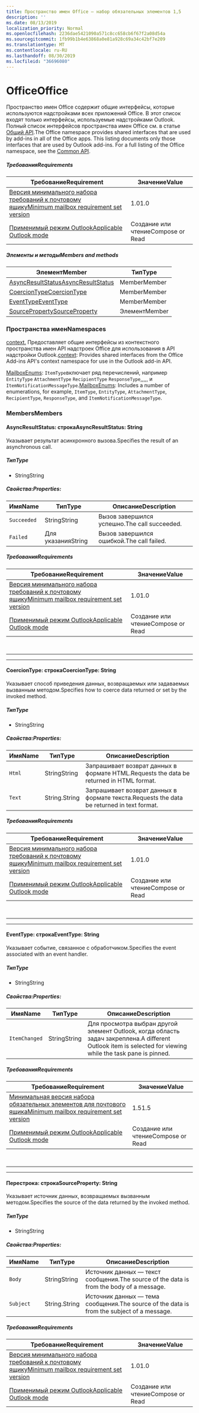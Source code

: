 ```yaml
---
title: Пространство имен Office — набор обязательных элементов 1,5
description: ''
ms.date: 08/13/2019
localization_priority: Normal
ms.openlocfilehash: 2236dae5421090a571c8cc658cb6f67f2a08d54a
ms.sourcegitcommit: 1fb99b1b4e63868a0e81a928c69a34c42bf7e209
ms.translationtype: MT
ms.contentlocale: ru-RU
ms.lasthandoff: 08/30/2019
ms.locfileid: "36696080"
---
```

# <a name="office"></a><span data-ttu-id="f4c7a-102">Office</span><span class="sxs-lookup"><span data-stu-id="f4c7a-102">Office</span></span>

<span data-ttu-id="f4c7a-p101">Пространство имен Office содержит общие интерфейсы, которые используются надстройками всех приложений Office. В этот список входят только интерфейсы, используемые надстройками Outlook. Полный список интерфейсов пространства имен Office см. в статье [Общий API](/javascript/api/office).</span><span class="sxs-lookup"><span data-stu-id="f4c7a-p101">The Office namespace provides shared interfaces that are used by add-ins in all of the Office apps. This listing documents only those interfaces that are used by Outlook add-ins. For a full listing of the Office namespace, see the [Common API](/javascript/api/office).</span></span>

##### <a name="requirements"></a><span data-ttu-id="f4c7a-105">Требования</span><span class="sxs-lookup"><span data-stu-id="f4c7a-105">Requirements</span></span>

|<span data-ttu-id="f4c7a-106">Требование</span><span class="sxs-lookup"><span data-stu-id="f4c7a-106">Requirement</span></span>| <span data-ttu-id="f4c7a-107">Значение</span><span class="sxs-lookup"><span data-stu-id="f4c7a-107">Value</span></span>|
|---|---|
|[<span data-ttu-id="f4c7a-108">Версия минимального набора требований к почтовому ящику</span><span class="sxs-lookup"><span data-stu-id="f4c7a-108">Minimum mailbox requirement set version</span></span>](/office/dev/add-ins/reference/requirement-sets/outlook-api-requirement-sets)| <span data-ttu-id="f4c7a-109">1.0</span><span class="sxs-lookup"><span data-stu-id="f4c7a-109">1.0</span></span>|
|[<span data-ttu-id="f4c7a-110">Применимый режим Outlook</span><span class="sxs-lookup"><span data-stu-id="f4c7a-110">Applicable Outlook mode</span></span>](/outlook/add-ins/#extension-points)| <span data-ttu-id="f4c7a-111">Создание или чтение</span><span class="sxs-lookup"><span data-stu-id="f4c7a-111">Compose or Read</span></span>|

##### <a name="members-and-methods"></a><span data-ttu-id="f4c7a-112">Элементы и методы</span><span class="sxs-lookup"><span data-stu-id="f4c7a-112">Members and methods</span></span>

| <span data-ttu-id="f4c7a-113">Элемент</span><span class="sxs-lookup"><span data-stu-id="f4c7a-113">Member</span></span> | <span data-ttu-id="f4c7a-114">Тип</span><span class="sxs-lookup"><span data-stu-id="f4c7a-114">Type</span></span> |
|--------|------|
| [<span data-ttu-id="f4c7a-115">AsyncResultStatus</span><span class="sxs-lookup"><span data-stu-id="f4c7a-115">AsyncResultStatus</span></span>](#asyncresultstatus-string) | <span data-ttu-id="f4c7a-116">Member</span><span class="sxs-lookup"><span data-stu-id="f4c7a-116">Member</span></span> |
| [<span data-ttu-id="f4c7a-117">CoercionType</span><span class="sxs-lookup"><span data-stu-id="f4c7a-117">CoercionType</span></span>](#coerciontype-string) | <span data-ttu-id="f4c7a-118">Member</span><span class="sxs-lookup"><span data-stu-id="f4c7a-118">Member</span></span> |
| [<span data-ttu-id="f4c7a-119">EventType</span><span class="sxs-lookup"><span data-stu-id="f4c7a-119">EventType</span></span>](#eventtype-string) | <span data-ttu-id="f4c7a-120">Member</span><span class="sxs-lookup"><span data-stu-id="f4c7a-120">Member</span></span> |
| [<span data-ttu-id="f4c7a-121">SourceProperty</span><span class="sxs-lookup"><span data-stu-id="f4c7a-121">SourceProperty</span></span>](#sourceproperty-string) | <span data-ttu-id="f4c7a-122">Элемент</span><span class="sxs-lookup"><span data-stu-id="f4c7a-122">Member</span></span> |

### <a name="namespaces"></a><span data-ttu-id="f4c7a-123">Пространства имен</span><span class="sxs-lookup"><span data-stu-id="f4c7a-123">Namespaces</span></span>

<span data-ttu-id="f4c7a-124">[context.](office.context.md) Предоставляет общие интерфейсы из контекстного пространства имен API надстроек Office для использования в API надстройки Outlook.</span><span class="sxs-lookup"><span data-stu-id="f4c7a-124">[context](office.context.md): Provides shared interfaces from the Office Add-ins API's context namespace for use in the Outlook add-in API.</span></span>

<span data-ttu-id="f4c7a-125">[MailboxEnums](/javascript/api/outlook/office.mailboxenums.attachmenttype?view=outlook-js-1.5): `ItemType`включает ряд перечислений, например `EntityType` `AttachmentType` `RecipientType` `ResponseType`,,,,, и `ItemNotificationMessageType`.</span><span class="sxs-lookup"><span data-stu-id="f4c7a-125">[MailboxEnums](/javascript/api/outlook/office.mailboxenums.attachmenttype?view=outlook-js-1.5): Includes a number of enumerations, for example, `ItemType`, `EntityType`, `AttachmentType`, `RecipientType`, `ResponseType`, and `ItemNotificationMessageType`.</span></span>

### <a name="members"></a><span data-ttu-id="f4c7a-126">Members</span><span class="sxs-lookup"><span data-stu-id="f4c7a-126">Members</span></span>

#### <a name="asyncresultstatus-string"></a><span data-ttu-id="f4c7a-127">AsyncResultStatus: строка</span><span class="sxs-lookup"><span data-stu-id="f4c7a-127">AsyncResultStatus: String</span></span>

<span data-ttu-id="f4c7a-128">Указывает результат асинхронного вызова.</span><span class="sxs-lookup"><span data-stu-id="f4c7a-128">Specifies the result of an asynchronous call.</span></span>

##### <a name="type"></a><span data-ttu-id="f4c7a-129">Тип</span><span class="sxs-lookup"><span data-stu-id="f4c7a-129">Type</span></span>

*   <span data-ttu-id="f4c7a-130">String</span><span class="sxs-lookup"><span data-stu-id="f4c7a-130">String</span></span>

##### <a name="properties"></a><span data-ttu-id="f4c7a-131">Свойства:</span><span class="sxs-lookup"><span data-stu-id="f4c7a-131">Properties:</span></span>

|<span data-ttu-id="f4c7a-132">Имя</span><span class="sxs-lookup"><span data-stu-id="f4c7a-132">Name</span></span>| <span data-ttu-id="f4c7a-133">Тип</span><span class="sxs-lookup"><span data-stu-id="f4c7a-133">Type</span></span>| <span data-ttu-id="f4c7a-134">Описание</span><span class="sxs-lookup"><span data-stu-id="f4c7a-134">Description</span></span>|
|---|---|---|
|`Succeeded`| <span data-ttu-id="f4c7a-135">String</span><span class="sxs-lookup"><span data-stu-id="f4c7a-135">String</span></span>|<span data-ttu-id="f4c7a-136">Вызов завершился успешно.</span><span class="sxs-lookup"><span data-stu-id="f4c7a-136">The call succeeded.</span></span>|
|`Failed`| <span data-ttu-id="f4c7a-137">Для указания</span><span class="sxs-lookup"><span data-stu-id="f4c7a-137">String</span></span>|<span data-ttu-id="f4c7a-138">Вызов завершился ошибкой.</span><span class="sxs-lookup"><span data-stu-id="f4c7a-138">The call failed.</span></span>|

##### <a name="requirements"></a><span data-ttu-id="f4c7a-139">Требования</span><span class="sxs-lookup"><span data-stu-id="f4c7a-139">Requirements</span></span>

|<span data-ttu-id="f4c7a-140">Требование</span><span class="sxs-lookup"><span data-stu-id="f4c7a-140">Requirement</span></span>| <span data-ttu-id="f4c7a-141">Значение</span><span class="sxs-lookup"><span data-stu-id="f4c7a-141">Value</span></span>|
|---|---|
|[<span data-ttu-id="f4c7a-142">Версия минимального набора требований к почтовому ящику</span><span class="sxs-lookup"><span data-stu-id="f4c7a-142">Minimum mailbox requirement set version</span></span>](/office/dev/add-ins/reference/requirement-sets/outlook-api-requirement-sets)| <span data-ttu-id="f4c7a-143">1.0</span><span class="sxs-lookup"><span data-stu-id="f4c7a-143">1.0</span></span>|
|[<span data-ttu-id="f4c7a-144">Применимый режим Outlook</span><span class="sxs-lookup"><span data-stu-id="f4c7a-144">Applicable Outlook mode</span></span>](/outlook/add-ins/#extension-points)| <span data-ttu-id="f4c7a-145">Создание или чтение</span><span class="sxs-lookup"><span data-stu-id="f4c7a-145">Compose or Read</span></span>|

<br>

---
---

#### <a name="coerciontype-string"></a><span data-ttu-id="f4c7a-146">CoercionType: строка</span><span class="sxs-lookup"><span data-stu-id="f4c7a-146">CoercionType: String</span></span>

<span data-ttu-id="f4c7a-147">Указывает способ приведения данных, возвращаемых или задаваемых вызванным методом.</span><span class="sxs-lookup"><span data-stu-id="f4c7a-147">Specifies how to coerce data returned or set by the invoked method.</span></span>

##### <a name="type"></a><span data-ttu-id="f4c7a-148">Тип</span><span class="sxs-lookup"><span data-stu-id="f4c7a-148">Type</span></span>

*   <span data-ttu-id="f4c7a-149">String</span><span class="sxs-lookup"><span data-stu-id="f4c7a-149">String</span></span>

##### <a name="properties"></a><span data-ttu-id="f4c7a-150">Свойства:</span><span class="sxs-lookup"><span data-stu-id="f4c7a-150">Properties:</span></span>

|<span data-ttu-id="f4c7a-151">Имя</span><span class="sxs-lookup"><span data-stu-id="f4c7a-151">Name</span></span>| <span data-ttu-id="f4c7a-152">Тип</span><span class="sxs-lookup"><span data-stu-id="f4c7a-152">Type</span></span>| <span data-ttu-id="f4c7a-153">Описание</span><span class="sxs-lookup"><span data-stu-id="f4c7a-153">Description</span></span>|
|---|---|---|
|`Html`| <span data-ttu-id="f4c7a-154">String</span><span class="sxs-lookup"><span data-stu-id="f4c7a-154">String</span></span>|<span data-ttu-id="f4c7a-155">Запрашивает возврат данных в формате HTML.</span><span class="sxs-lookup"><span data-stu-id="f4c7a-155">Requests the data be returned in HTML format.</span></span>|
|`Text`| <span data-ttu-id="f4c7a-156">String.</span><span class="sxs-lookup"><span data-stu-id="f4c7a-156">String</span></span>|<span data-ttu-id="f4c7a-157">Запрашивает возврат данных в формате текста.</span><span class="sxs-lookup"><span data-stu-id="f4c7a-157">Requests the data be returned in text format.</span></span>|

##### <a name="requirements"></a><span data-ttu-id="f4c7a-158">Требования</span><span class="sxs-lookup"><span data-stu-id="f4c7a-158">Requirements</span></span>

|<span data-ttu-id="f4c7a-159">Требование</span><span class="sxs-lookup"><span data-stu-id="f4c7a-159">Requirement</span></span>| <span data-ttu-id="f4c7a-160">Значение</span><span class="sxs-lookup"><span data-stu-id="f4c7a-160">Value</span></span>|
|---|---|
|[<span data-ttu-id="f4c7a-161">Версия минимального набора требований к почтовому ящику</span><span class="sxs-lookup"><span data-stu-id="f4c7a-161">Minimum mailbox requirement set version</span></span>](/office/dev/add-ins/reference/requirement-sets/outlook-api-requirement-sets)| <span data-ttu-id="f4c7a-162">1.0</span><span class="sxs-lookup"><span data-stu-id="f4c7a-162">1.0</span></span>|
|[<span data-ttu-id="f4c7a-163">Применимый режим Outlook</span><span class="sxs-lookup"><span data-stu-id="f4c7a-163">Applicable Outlook mode</span></span>](/outlook/add-ins/#extension-points)| <span data-ttu-id="f4c7a-164">Создание или чтение</span><span class="sxs-lookup"><span data-stu-id="f4c7a-164">Compose or Read</span></span>|

<br>

---
---

#### <a name="eventtype-string"></a><span data-ttu-id="f4c7a-165">EventType: строка</span><span class="sxs-lookup"><span data-stu-id="f4c7a-165">EventType: String</span></span>

<span data-ttu-id="f4c7a-166">Указывает событие, связанное с обработчиком.</span><span class="sxs-lookup"><span data-stu-id="f4c7a-166">Specifies the event associated with an event handler.</span></span>

##### <a name="type"></a><span data-ttu-id="f4c7a-167">Тип</span><span class="sxs-lookup"><span data-stu-id="f4c7a-167">Type</span></span>

*   <span data-ttu-id="f4c7a-168">String</span><span class="sxs-lookup"><span data-stu-id="f4c7a-168">String</span></span>

##### <a name="properties"></a><span data-ttu-id="f4c7a-169">Свойства:</span><span class="sxs-lookup"><span data-stu-id="f4c7a-169">Properties:</span></span>

| <span data-ttu-id="f4c7a-170">Имя</span><span class="sxs-lookup"><span data-stu-id="f4c7a-170">Name</span></span> | <span data-ttu-id="f4c7a-171">Тип</span><span class="sxs-lookup"><span data-stu-id="f4c7a-171">Type</span></span> | <span data-ttu-id="f4c7a-172">Описание</span><span class="sxs-lookup"><span data-stu-id="f4c7a-172">Description</span></span> |
|---|---|---|
|`ItemChanged`| <span data-ttu-id="f4c7a-173">String</span><span class="sxs-lookup"><span data-stu-id="f4c7a-173">String</span></span> | <span data-ttu-id="f4c7a-174">Для просмотра выбран другой элемент Outlook, когда область задач закреплена.</span><span class="sxs-lookup"><span data-stu-id="f4c7a-174">A different Outlook item is selected for viewing while the task pane is pinned.</span></span> |

##### <a name="requirements"></a><span data-ttu-id="f4c7a-175">Требования</span><span class="sxs-lookup"><span data-stu-id="f4c7a-175">Requirements</span></span>

|<span data-ttu-id="f4c7a-176">Требование</span><span class="sxs-lookup"><span data-stu-id="f4c7a-176">Requirement</span></span>| <span data-ttu-id="f4c7a-177">Значение</span><span class="sxs-lookup"><span data-stu-id="f4c7a-177">Value</span></span>|
|---|---|
|[<span data-ttu-id="f4c7a-178">Минимальная версия набора обязательных элементов для почтового ящика</span><span class="sxs-lookup"><span data-stu-id="f4c7a-178">Minimum mailbox requirement set version</span></span>](/office/dev/add-ins/reference/requirement-sets/outlook-api-requirement-sets)| <span data-ttu-id="f4c7a-179">1.5</span><span class="sxs-lookup"><span data-stu-id="f4c7a-179">1.5</span></span> |
|[<span data-ttu-id="f4c7a-180">Применимый режим Outlook</span><span class="sxs-lookup"><span data-stu-id="f4c7a-180">Applicable Outlook mode</span></span>](/outlook/add-ins/#extension-points)| <span data-ttu-id="f4c7a-181">Создание или чтение</span><span class="sxs-lookup"><span data-stu-id="f4c7a-181">Compose or Read</span></span> |

<br>

---
---

#### <a name="sourceproperty-string"></a><span data-ttu-id="f4c7a-182">Перестрока: строка</span><span class="sxs-lookup"><span data-stu-id="f4c7a-182">SourceProperty: String</span></span>

<span data-ttu-id="f4c7a-183">Указывает источник данных, возвращаемых вызванным методом.</span><span class="sxs-lookup"><span data-stu-id="f4c7a-183">Specifies the source of the data returned by the invoked method.</span></span>

##### <a name="type"></a><span data-ttu-id="f4c7a-184">Тип</span><span class="sxs-lookup"><span data-stu-id="f4c7a-184">Type</span></span>

*   <span data-ttu-id="f4c7a-185">String</span><span class="sxs-lookup"><span data-stu-id="f4c7a-185">String</span></span>

##### <a name="properties"></a><span data-ttu-id="f4c7a-186">Свойства:</span><span class="sxs-lookup"><span data-stu-id="f4c7a-186">Properties:</span></span>

|<span data-ttu-id="f4c7a-187">Имя</span><span class="sxs-lookup"><span data-stu-id="f4c7a-187">Name</span></span>| <span data-ttu-id="f4c7a-188">Тип</span><span class="sxs-lookup"><span data-stu-id="f4c7a-188">Type</span></span>| <span data-ttu-id="f4c7a-189">Описание</span><span class="sxs-lookup"><span data-stu-id="f4c7a-189">Description</span></span>|
|---|---|---|
|`Body`| <span data-ttu-id="f4c7a-190">String</span><span class="sxs-lookup"><span data-stu-id="f4c7a-190">String</span></span>|<span data-ttu-id="f4c7a-191">Источник данных — текст сообщения.</span><span class="sxs-lookup"><span data-stu-id="f4c7a-191">The source of the data is from the body of a message.</span></span>|
|`Subject`| <span data-ttu-id="f4c7a-192">String.</span><span class="sxs-lookup"><span data-stu-id="f4c7a-192">String</span></span>|<span data-ttu-id="f4c7a-193">Источник данных — тема сообщения.</span><span class="sxs-lookup"><span data-stu-id="f4c7a-193">The source of the data is from the subject of a message.</span></span>|

##### <a name="requirements"></a><span data-ttu-id="f4c7a-194">Требования</span><span class="sxs-lookup"><span data-stu-id="f4c7a-194">Requirements</span></span>

|<span data-ttu-id="f4c7a-195">Требование</span><span class="sxs-lookup"><span data-stu-id="f4c7a-195">Requirement</span></span>| <span data-ttu-id="f4c7a-196">Значение</span><span class="sxs-lookup"><span data-stu-id="f4c7a-196">Value</span></span>|
|---|---|
|[<span data-ttu-id="f4c7a-197">Версия минимального набора требований к почтовому ящику</span><span class="sxs-lookup"><span data-stu-id="f4c7a-197">Minimum mailbox requirement set version</span></span>](/office/dev/add-ins/reference/requirement-sets/outlook-api-requirement-sets)| <span data-ttu-id="f4c7a-198">1.0</span><span class="sxs-lookup"><span data-stu-id="f4c7a-198">1.0</span></span>|
|[<span data-ttu-id="f4c7a-199">Применимый режим Outlook</span><span class="sxs-lookup"><span data-stu-id="f4c7a-199">Applicable Outlook mode</span></span>](/outlook/add-ins/#extension-points)| <span data-ttu-id="f4c7a-200">Создание или чтение</span><span class="sxs-lookup"><span data-stu-id="f4c7a-200">Compose or Read</span></span>|
